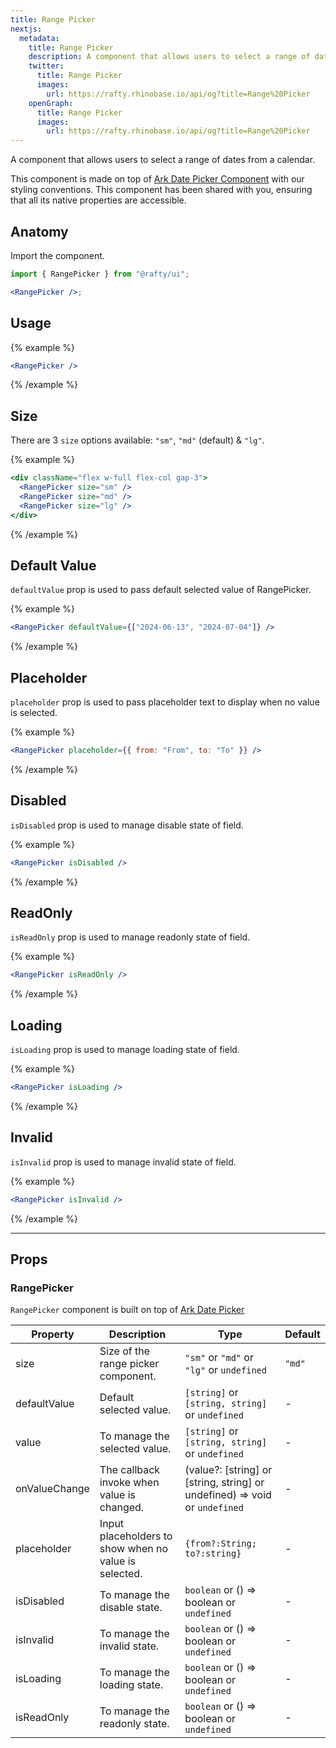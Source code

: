```yaml
---
title: Range Picker
nextjs:
  metadata:
    title: Range Picker
    description: A component that allows users to select a range of dates from a calendar
    twitter:
      title: Range Picker
      images:
        url: https://rafty.rhinobase.io/api/og?title=Range%20Picker
    openGraph:
      title: Range Picker
      images:
        url: https://rafty.rhinobase.io/api/og?title=Range%20Picker
---
```


A component that allows users to select a range of dates from a calendar.

This component is made on top of [Ark Date Picker Component](https://ark-ui.com/react/docs/components/date-picker) with our styling conventions. This component has been shared with you, ensuring that all its native properties are accessible.

## Anatomy

Import the component.

```jsx
import { RangePicker } from "@rafty/ui";

<RangePicker />;
```

## Usage

{% example %}

```jsx
<RangePicker />
```

{% /example %}

## Size

There are 3 `size` options available: `"sm"`, `"md"` (default) & `"lg"`.

{% example %}

```jsx
<div className="flex w-full flex-col gap-3">
  <RangePicker size="sm" />
  <RangePicker size="md" />
  <RangePicker size="lg" />
</div>
```

{% /example %}

## Default Value

`defaultValue` prop is used to pass default selected value of RangePicker.

{% example %}

```jsx
<RangePicker defaultValue={["2024-06-13", "2024-07-04"]} />
```

{% /example %}

## Placeholder

`placeholder` prop is used to pass placeholder text to display when no value is selected.

{% example %}

```jsx
<RangePicker placeholder={{ from: "From", to: "To" }} />
```

{% /example %}

## Disabled

`isDisabled` prop is used to manage disable state of field.

{% example %}

```jsx
<RangePicker isDisabled />
```

{% /example %}

## ReadOnly

`isReadOnly` prop is used to manage readonly state of field.

{% example %}

```jsx
<RangePicker isReadOnly />
```

{% /example %}

## Loading

`isLoading` prop is used to manage loading state of field.

{% example %}

```jsx
<RangePicker isLoading />
```

{% /example %}

## Invalid

`isInvalid` prop is used to manage invalid state of field.

{% example %}

```jsx
<RangePicker isInvalid />
```

{% /example %}

---

## Props

### RangePicker

`RangePicker` component is built on top of [Ark Date Picker](https://ark-ui.com/react/docs/components/date-picker#api-reference)

| Property      | Description                                           | Type                                                                                    | Default |
| ------------- | ----------------------------------------------------- | --------------------------------------------------------------------------------------- | ------- |
| size          | Size of the range picker component.                   | `"sm"` or `"md"` or `"lg"` or `undefined`                                               | `"md"`  |
| defaultValue  | Default selected value.                               | `[string]` or `[string, string]` or `undefined`                                         | -       |
| value         | To manage the selected value.                         | `[string]` or `[string, string]` or `undefined`                                         | -       |
| onValueChange | The callback invoke when value is changed.            | <Info>(value?: [string] or [string, string] or undefined) => void</Info> or `undefined` | -       |
| placeholder   | Input placeholders to show when no value is selected. | `{from?:String; to?:string}`                                                            | -       |
| isDisabled    | To manage the disable state.                          | `boolean` or <Info>() => boolean</Info> or `undefined`                                  | -       |
| isInvalid     | To manage the invalid state.                          | `boolean` or <Info>() => boolean</Info> or `undefined`                                  | -       |
| isLoading     | To manage the loading state.                          | `boolean` or <Info>() => boolean</Info> or `undefined`                                  | -       |
| isReadOnly    | To manage the readonly state.                         | `boolean` or <Info>() => boolean</Info> or `undefined`                                  | -       |
